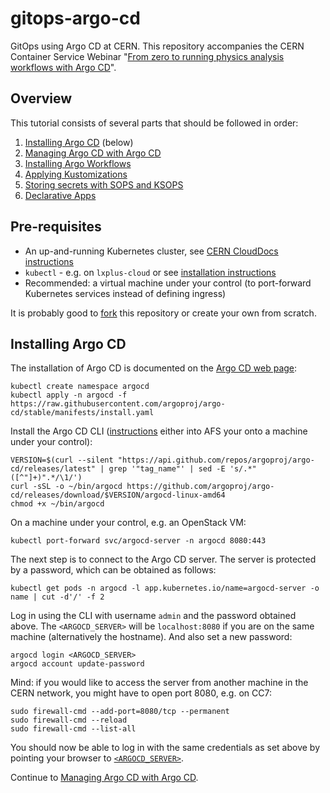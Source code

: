 # gitops-argo-cd

GitOps using Argo CD at CERN. This repository accompanies the CERN Container Service Webinar "[From zero to running physics analysis workflows with Argo CD](https://indico.cern.ch/event/950886/)".

## Overview

This tutorial consists of several parts that should be followed in order:

1. [Installing Argo CD](#installing-argo-cd) (below)
2. [Managing Argo CD with Argo CD](01_argo-cd.md)
3. [Installing Argo Workflows](02_argo-workflows.md)
4. [Applying Kustomizations](03_kustomization.md)
5. [Storing secrets with SOPS and KSOPS](04_secrets.md)
6. [Declarative Apps](05_declarative.md)

## Pre-requisites

- An up-and-running Kubernetes cluster, see [CERN CloudDocs instructions](https://clouddocs.web.cern.ch/containers/quickstart.html)
- `kubectl` - e.g. on `lxplus-cloud` or see [installation instructions](https://kubernetes.io/docs/tasks/tools/install-kubectl/)
- Recommended: a virtual machine under your control (to port-forward Kubernetes services instead of defining ingress)

It is probably good to [fork](https://gitlab.cern.ch/clange/gitops-argo-cd/-/forks/new) this repository or create your own from scratch.

## Installing Argo CD

The installation of Argo CD is documented on the [Argo CD web page](https://argoproj.github.io/argo-cd/getting_started/):

```shell
kubectl create namespace argocd
kubectl apply -n argocd -f https://raw.githubusercontent.com/argoproj/argo-cd/stable/manifests/install.yaml
```

Install the Argo CD CLI ([instructions](https://argoproj.github.io/argo-cd/cli_installation/) either into AFS your onto a machine under your control):

```shell
VERSION=$(curl --silent "https://api.github.com/repos/argoproj/argo-cd/releases/latest" | grep '"tag_name"' | sed -E 's/.*"([^"]+)".*/\1/')
curl -sSL -o ~/bin/argocd https://github.com/argoproj/argo-cd/releases/download/$VERSION/argocd-linux-amd64
chmod +x ~/bin/argocd
```

On a machine under your control, e.g. an OpenStack VM:

```shell
kubectl port-forward svc/argocd-server -n argocd 8080:443
```

The next step is to connect to the Argo CD server. The server is protected by a password, which can be obtained as follows:

```shell
kubectl get pods -n argocd -l app.kubernetes.io/name=argocd-server -o name | cut -d'/' -f 2
```

Log in using the CLI with username `admin` and the password obtained above. The `<ARGOCD_SERVER>` will be `localhost:8080` if you are on the same machine (alternatively the hostname). And also set a new password:

```shell
argocd login <ARGOCD_SERVER>
argocd account update-password
```

Mind: if you would like to access the server from another machine in the CERN network, you might have to open port 8080, e.g. on CC7:

```shell
sudo firewall-cmd --add-port=8080/tcp --permanent
sudo firewall-cmd --reload
sudo firewall-cmd --list-all
```

You should now be able to log in with the same credentials as set above by pointing your browser to [`<ARGOCD_SERVER>`](https://localhost:8080).

Continue to [Managing Argo CD with Argo CD](01_argo-cd.md).
